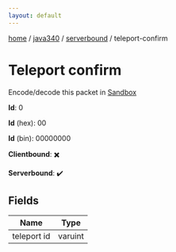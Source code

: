 ```yaml
---
layout: default
---
```


[home](/)  /  [java340](/protocol/java340)  /  [serverbound](/protocol/java340/serverbound)  /  teleport-confirm

# Teleport confirm

Encode/decode this packet in [Sandbox](../../../sandbox/java340#serverbound.teleport_confirm)

**Id**: 0

**Id** (hex): 00

**Id** (bin): 00000000

**Clientbound**: ✖️

**Serverbound**: ✔️

## Fields

Name | Type
---|---
teleport id | varuint
